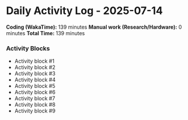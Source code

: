 # Daily Activity Log - 2025-07-14

**Coding (WakaTime):** 139 minutes
**Manual work (Research/Hardware):** 0 minutes
**Total Time:** 139 minutes

### Activity Blocks
- Activity block #1
- Activity block #2
- Activity block #3
- Activity block #4
- Activity block #5
- Activity block #6
- Activity block #7
- Activity block #8
- Activity block #9
